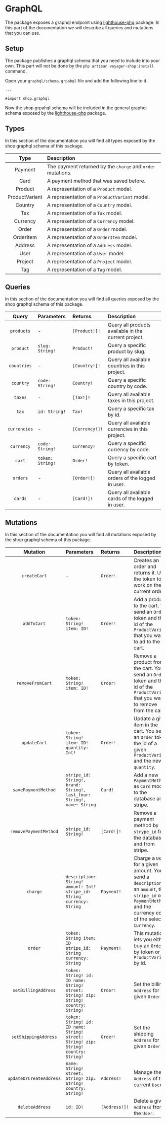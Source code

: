# GraphQL

The package exposes a graphql endpoint using [lighthouse-php](https://lighthouse-php.com) package. In this part of the documentation we will describe all queries and mutations that you can use.

## Setup

The package publishes a graphql schema that you need to include into your own. This part will not be done by the `php artisan voyager-shop:install` command.

Open your `graphql/schema.grpahql` file and add the following line to it.

```
...

#import shop.graphql
```

Now the shop grpahql schema will be included in the general graphql schema exposed by the [lighthouse-php](https://lighthouse-php.com) package.

## Types

In this section of the documentation you will find all types exposed by the shop graphql schema of this package.

|      Type      | Description                                                 |
|:--------------:|:------------------------------------------------------------|
|    Payment     | The payment returned by the `charge` and `order` mutations. |
|      Card      | A payment method that was saved before.                     |
|    Product     | A representation of a `Product` model.                      |
| ProductVariant | A representation of a `ProductVariant` model.               |
|    Country     | A representation of a `Country` model.                      |
|      Tax       | A representation of a `Tax` model.                          |
|    Currency    | A representation of a `Currency` model.                     |
|     Order      | A representation of a `Order` model.                        |
|   OrderItem    | A representation of a `OrderItem` model.                    |
|    Address     | A representation of a `Address` model.                      |
|      User      | A representation of a `User` model.                         |
|    Project     | A representation of a `Project` model.                      |
|      Tag       | A representation of a `Tag` model.                          |

## Queries

In this section of the documentation you will find all queries exposed by the shop graphql schema of this package.

|   Query    | Parameters       | Returns        | Description                                          |
|:----------:|:-----------------|:---------------|:-----------------------------------------------------|
|  `products`  | -                | `[Product!]!`  | Query all products available in the current project. |
|  `product`   | `slug: String!`  | `Product!`     | Query a specific product by slug.                    |
| `countries`  | -                | `[Country!]!`  | Query all available countries in this project.       |
|  `country`   | `code: String!`  | `Country!`     | Query a specific country by code.                    |
|   `taxes`    | -                | `[Tax!]!`      | Query all available taxes in this project.           |
|    `tax`     | `id: String!`    | `Tax!`         | Query a specific tax by id.                          |
| `currencies` | -                | `[Currency!]!` | Query all available currencies in this project.      |
|  `currency`  | `code: String!`  | `Currency!`    | Query a specific currency by code.                   |
|    `cart`    | `token: String!` | `Order!`       | Query a specific cart by token.                      |
|   `orders`   | -                | `[Order!]!`    | Query all available orders of the logged in user.    |
|   `cards`    | -                | `[Card!]!`     | Query all available cards of the logged in user.     |

## Mutations

In this section of the documentation you will find all mutations exposed by the shop graphql schema of this package.

|        Mutation         | Parameters                                                                          | Returns       | Description                                                                                                                                                       |
|:-----------------------:|:------------------------------------------------------------------------------------|:--------------|:------------------------------------------------------------------------------------------------------------------------------------------------------------------|
|      `createCart`       | -                                                                                   | `Order!`      | Creates an order and returns it. Use the token to work on the current order.                                                                                      |
|       `addToCart`       | `token: String! item: ID!`                                                          | `Order!`      | Add a product to the cart. You send an `Order` token and the id of the `ProductVariant` that you want to ad to the cart.                                          |
|    `removeFromCart`     | `token: String! item: ID!`                                                          | `Order!`      | Remove a product from the cart. You send an `Order` token and the id of the `ProductVariant` that you want to remove from the cart.                               |
|      `updateCart`       | `token: String! item: ID! quantity: Int!`                                           | `Order!`      | Update a given item in the cart. You send an `Order` token, the id of a given `ProductVariant` and the new `quantity`.                                            |
|   `savePaymentMethod`   | `stripe_id: String!, brand: String!, last_four: String!, name: String`              | `Card!`       | Add a new `PaymentMethod` as `Card` model to the database and stripe.                                                                                             |
|  `removePaymentMethod`  | `stripe_id: String!`                                                                | `[Card!]!`    | Remove a payment method by `strype_id` from the database and from stripe.                                                                                         |
|        `charge`         | `description: String! amount: Int! stripe_id: String currency: String`              | `Payment!`    | Charge a `User` for a given amount. You send a `description`, an `amount`, the `stripe_id` of a `PaymentMethod` and the currency code of the selected `Currency`. |
|         `order`         | `token: String item: ID stripe_id: String currency: String`                         | `Payment!`    | This mutation lets you either buy an `Order` by token or a `ProductVariant` by id.                                                                                |
|   `setBillingAddress`   | `token: String! id: ID name: String! street: String! zip: String! country: String!` | `Order!`      | Set the billing `Address` for a given `Order`.                                                                                                                    |
|  `setShippingAddress`   | `token: String! id: ID name: String! street: String! zip: String! country: String!` | `Order!`      | Set the shipping `Address` for a given `Order`.                                                                                                                   |
| `updateOrCreateAddress` | `name: String! street: String! zip: String! country: String!`                       | `Address!`    | Manage the `Address` of the current `User`.                                                                                                                       |
|     `deleteAddress`     | `id: ID!`                                                                           | `[Address!]!` | Delete a given `Address` from the `User`.                                                                                                                         |
